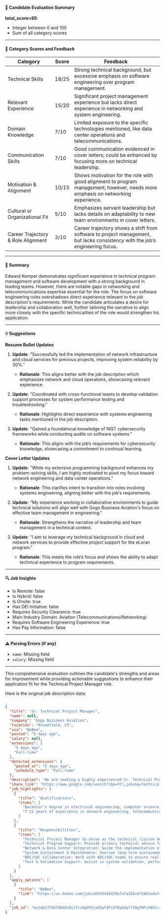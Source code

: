 #### 📄 Candidate Evaluation Summary
**total_score=65**:  
- Integer between 0 and 100  
- Sum of all category scores  

---

#### 🎯 Category Scores and Feedback

| Category                        | Score | Feedback                                                                                                           |
|---------------------------------|-------|-------------------------------------------------------------------------------------------------------------------|
| Technical Skills                | 18/25 | Strong technical background, but excessive emphasis on software engineering over program management.               |
| Relevant Experience             | 15/20 | Significant project management experience but lacks direct experience in networking and system engineering.       |
| Domain Knowledge                | 7/10  | Limited exposure to the specific technologies mentioned, like data center operations and telecommunications.       |
| Communication Skills            | 7/10  | Good communication evidenced in cover letters; could be enhanced by focusing more on technical leadership.        |
| Motivation & Alignment          | 10/15 | Shows motivation for the role with good alignment to program management; however, needs more emphasis on networking experience.  |
| Cultural or Organizational Fit  | 5/10  | Emphasizes servant leadership but lacks details on adaptability to new team environments in cover letters.       |
| Career Trajectory & Role Alignment | 3/10  | Career trajectory shows a shift from software to project management, but lacks consistency with the job’s engineering focus. |

---

#### 🧾 Summary

Edward Kemper demonstrates significant experience in technical program management and software development with a strong background in leading teams. However, there are notable gaps in networking and telecommunications expertise essential for the role. The focus on software engineering roles overshadows direct experience relevant to the job description's requirements. While the candidate articulates a desire for leadership and collaboration well, further tailoring the narrative to align more closely with the specific technicalities of the role would strengthen his application.

---

#### 💡 Suggestions

**Resume Bullet Updates**  
1. **Update**: "Successfully led the implementation of network infrastructure and cloud services for previous projects, improving system reliability by 30%."
   - **Rationale**: This aligns better with the job description which emphasizes network and cloud operations, showcasing relevant experience.

2. **Update**: "Coordinated with cross-functional teams to develop validation support processes for system performance testing and troubleshooting."
   - **Rationale**: Highlights direct experience with systems engineering tasks mentioned in the job description.

3. **Update**: "Gained a foundational knowledge of NIST cybersecurity frameworks while conducting audits on software systems."
   - **Rationale**: This aligns with the job’s requirements for cybersecurity knowledge, showcasing a commitment to continual learning.

**Cover Letter Updates**  
1. **Update**: "While my extensive programming background enhances my problem-solving skills, I am highly motivated to pivot my focus toward network engineering and data center operations."
   - **Rationale**: This clarifies intent to transition into roles involving systems engineering, aligning better with the job's requirements.

2. **Update**: "My experience working in collaborative environments to guide technical solutions will align well with Gogo Business Aviation's focus on effective team management in engineering."
   - **Rationale**: Strengthens the narrative of leadership and team management in a technical context.

3. **Update**: "I aim to leverage my technical background in cloud and network services to provide effective project support for the eLoran program."
   - **Rationale**: This meets the role’s focus and shows the ability to adapt technical experience to program requirements.

---

#### 🔍 Job Insights

- Is Remote: false  
- Is Hybrid: false  
- Is Onsite: true  
- Has DEI Initiative: false  
- Requires Security Clearance: true  
- Main Industry Domain: Aviation (Telecommunications/Networking)  
- Requires Software Engineering Experience: true  
- Has Pay Information: false  

---

#### ⚠️ Parsing Errors (if any)

- `name`: Missing field  
- `salary`: Missing field  

--- 

This comprehensive evaluation outlines the candidate's strengths and areas for improvement while providing actionable suggestions to enhance their application fit for the Technical Project Manager role.

Here is the original job description data:

```json

{
  "title": "Sr. Technical Project Manager",
  "name": null,
  "company": "Gogo Business Aviation",
  "location": "Broomfield, CO",
  "via": "BeBee",
  "posted": "5 days ago",
  "salary": null,
  "extensions": [
    "5 days ago",
    "Full-time"
  ],
  "detected_extensions": {
    "posted_at": "5 days ago",
    "schedule_type": "Full-time"
  },
  "description": "We are seeking a highly experienced Sr. Technical Project Manager to serve as the technical liaison between the Program Management Office and systems, network, and NOC engineering teams.\nKey Responsibilities\n\u2022 Technical Program Support: Provide primary technical advice for the eLoran program, ensuring all engineering solutions align with contractual and technical requirements.\n\u2022 Network & Data Center Integration: Guide the implementation of network infrastructure, WAN/LAN connectivity, cloud services, and data center operations.\n\u2022 System Sustainment & Maintenance: Oversee long-term sustainment strategy, including hardware lifecycle management, cybersecurity updates, and system redundancy planning.\n\u2022 NOC/SOC Collaboration: Work with NOC/SOC teams to ensure real-time monitoring, security operations, and incident response plans are properly implemented.\n\u2022 Test & Validation Support: Assist in system validation, performance testing, and troubleshooting activities.\nRequirements\n\u2022 Bachelor's degree in electrical engineering, computer science, or related field required.\n\u2022 7-12 years of experience in network engineering, telecommunications, or systems engineering.\n\u2022 Secret Clearance preferred - Must have the ability to obtain a secret clearance.\nPreferred Skills & Experience\n\u2022 Strong expertise in data centers, networking infrastructure, and information data exchanges.\n\u2022 Experience with reference station and transceiver tower builds.\n\u2022 Proficiency in NIST cybersecurity frameworks, risk assessments, and network security best practices.",
  "share_link": "https://www.google.com/search?ibp=htl;jobs&q=Technical+Project+Manager&htidocid=VBN5vawAhG9zL7FSAAAAAA%3D%3D&hl=en-US&shndl=37&shmd=H4sIAAAAAAAA_xXMsQrCMBCAYVz7CE43imgiootO1qEgiILuJY3XJCW9K7kofRnf1br82_cX31mxeyQFT7SegjUR7ok7tBmuhozDBGu4cAOCJlkPTFAxu4jzo895kIPWIlE5ySYHqyz3mgkbHnXHjfxTizcJh2gy1tv9ZlQDueWiYsdQviUQisDpEyY-vQNBmZj7NmB8reB8-wGoCa9LoAAAAA&shmds=v1_AQbUm95p4YXX7PG8NOcua1P0jtaTb9xuNEdIPFqsjHjm3AjV0g&source=sh/x/job/li/m1/1#fpstate=tldetail&htivrt=jobs&htiq=Technical+Project+Manager&htidocid=VBN5vawAhG9zL7FSAAAAAA%3D%3D",
  "job_highlights": [
    {
      "title": "Qualifications",
      "items": [
        "Bachelor's degree in electrical engineering, computer science, or related field required",
        "7-12 years of experience in network engineering, telecommunications, or systems engineering"
      ]
    },
    {
      "title": "Responsibilities",
      "items": [
        "Technical Project Manager to serve as the technical liaison between the Program Management Office and systems, network, and NOC engineering teams",
        "Technical Program Support: Provide primary technical advice for the eLoran program, ensuring all engineering solutions align with contractual and technical requirements",
        "Network & Data Center Integration: Guide the implementation of network infrastructure, WAN/LAN connectivity, cloud services, and data center operations",
        "System Sustainment & Maintenance: Oversee long-term sustainment strategy, including hardware lifecycle management, cybersecurity updates, and system redundancy planning",
        "NOC/SOC Collaboration: Work with NOC/SOC teams to ensure real-time monitoring, security operations, and incident response plans are properly implemented",
        "Test & Validation Support: Assist in system validation, performance testing, and troubleshooting activities"
      ]
    }
  ],
  "apply_options": [
    {
      "title": "BeBee",
      "link": "https://us.bebee.com/job/e0435436435bfa7a32bc6f2d81edaf4e?utm_campaign=google_jobs_apply&utm_source=google_jobs_apply&utm_medium=organic"
    }
  ],
  "job_id": "eyJqb2JfdGl0bGUiOiJTci4gVGVjaG5pY2FsIFByb2plY3QgTWFuYWdlciIsImNvbXBhbnlfbmFtZSI6IkdvZ28gQnVzaW5lc3MgQXZpYXRpb24iLCJhZGRyZXNzX2NpdHkiOiJCcm9vbWZpZWxkLCBDTyIsImh0aWRvY2lkIjoiVkJONXZhd0FoRzl6TDdGU0FBQUFBQT09IiwidXVsZSI6IncrQ0FJUUlDSU5WVzVwZEdWa0lGTjBZWFJsY3cifQ=="
}